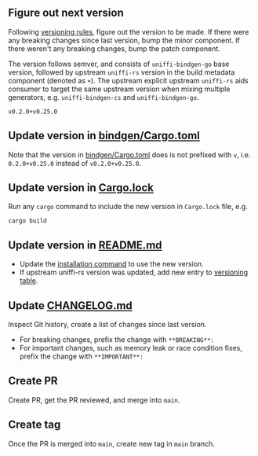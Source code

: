 ## Figure out next version

Following [versioning rules](../README.md/#versioning), figure
out the version to be made. If there were any breaking changes since last version, bump the minor
component. If there weren't any breaking changes, bump the patch component.

The version follows semver, and consists of `uniffi-bindgen-go` base version, followed by
upstream `uniffi-rs` version in the build metadata component (denoted as `+`). The upstream explicit
upstream `uniffi-rs` aids consumer to target the same upstream version when mixing multiple
generators, e.g. `uniffi-bindgen-cs` and `uniffi-bindgen-go`.
```
v0.2.0+v0.25.0
```

## Update version in [bindgen/Cargo.toml](../bindgen/Cargo.toml)

Note that the version in [bindgen/Cargo.toml](../bindgen/Cargo.toml) does is not prefixed with `v`,
i.e. `0.2.0+v0.25.0` instead of `v0.2.0+v0.25.0`.

## Update version in [Cargo.lock](../Cargo.lock)

Run any `cargo` command to include the new version in `Cargo.lock` file, e.g.
```
cargo build
```

## Update version in [README.md](../README.md)

- Update the [installation command](../README.md#how-to-install) to use the new version.
- If upstream uniffi-rs version was updated, add new entry to [versioning table](../README.md#versioning).

## Update [CHANGELOG.md](../CHANGELOG.md)

Inspect Git history, create a list of changes since last version.
- For breaking changes, prefix the change with `**BREAKING**:`
- For important changes, such as memory leak or race condition fixes, prefix the change with `**IMPORTANT**:`

## Create PR

Create PR, get the PR reviewed, and merge into `main`.

## Create tag

Once the PR is merged into `main`, create new tag in `main` branch.
